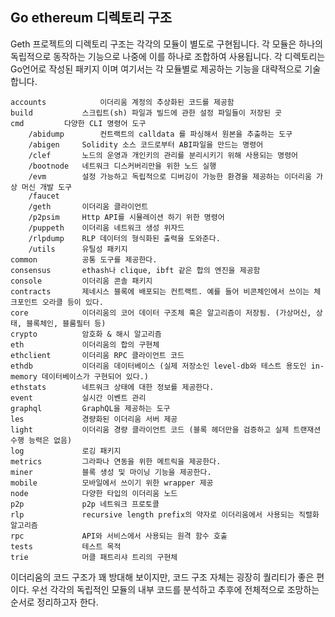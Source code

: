 ## Go ethereum 디렉토리 구조

Geth 프로젝트의 디렉토리 구조는 각각의 모듈이 별도로 구현됩니다. 각 모듈은 하나의 독립적으로 동작하는 기능으로 나중에 이를 하나로 조합하여 사용됩니다. 각 디렉토리는 Go언어로 작성된 패키지 이며 여기서는 각 모듈별로 제공하는 기능을 대략적으로 기술합니다.

    accounts        	이더리움 계정의 추상화된 코드를 제공함
    build			스크립트(sh) 파일과 빌드에 관한 설정 파일들이 저장된 곳
    cmd			다양한 CLI 명령어 도구
        /abidump        컨트랙트의 calldata 를 파싱해서 원본을 추출하는 도구
    	/abigen		Solidity 소스 코드로부터 ABI파일을 만드는 명령어
        /clef       노드의 운영과 개인키의 관리를 분리시키기 위해 사용되는 명령어
    	/bootnode	네트워크 디스커버리만을 위한 노드 실행
    	/evm		설정 가능하고 독립적으로 디버깅이 가능한 환경을 제공하는 이더리움 가상 머신 개발 도구
    	/faucet
    	/geth		이더리움 클라이언트 
    	/p2psim		Http API를 시뮬레이션 하기 위한 명령어
    	/puppeth	이더리움 네트워크 생성 위자드
    	/rlpdump 	RLP 데이터의 형식화된 출력을 도와준다.
    	/utils		유틸성 패키지
    common			공통 도구를 제공한다.
    consensus		ethash나 clique, ibft 같은 합의 엔진을 제공함
    console			이더리움 콘솔 패키지
    contracts		제네시스 블록에 배포되는 컨트랙트. 예를 들어 비콘체인에서 쓰이는 체크포인트 오라클 등이 있다.
    core			이더리움의 코어 데이터 구조체 혹은 알고리즘이 저장됨. (가상머신, 상태, 블록체인, 블룸필터 등)
    crypto			암호화 & 해시 알고리즘
    eth			    이더리움의 합의 구현체
    ethclient		이더리움 RPC 클라이언트 코드
    ethdb			이더리움 데이터베이스 (실제 저장소인 level-db와 테스트 용도인 in-memory 데이터베이스가 구현되어 있다.)
    ethstats		네트워크 상태에 대한 정보를 제공한다.
    event			실시간 이벤트 관리
    graphql         GraphQL을 제공하는 도구
    les			    경량화된 이더리움 서버 제공
    light			이더리움 경량 클라이언트 코드 (블록 헤더만을 검증하고 실제 트랜재션 수행 능력은 없음)
    log			    로깅 패키지
    metrics			그라파나 연동을 위한 메트릭을 제공한다.
    miner			블록 생성 및 마이닝 기능을 제공한다.
    mobile			모바일에서 쓰이기 위한 wrapper 제공
    node			다양한 타입의 이더리움 노드
    p2p			    p2p 네트워크 프로토콜
    rlp			    recursive length prefix의 약자로 이더리움에서 사용되는 직렬화 알고리즘
    rpc			    API와 서비스에서 사용되는 원격 함수 호출
    tests			테스트 목적
    trie			머클 패트리샤 트리의 구현체

이더리움의 코드 구조가 꽤 방대해 보이지만, 코드 구조 자체는 굉장히 퀄리티가 좋은 편이다. 우선 각각의 독립적인 모듈의 내부 코드를 분석하고 추후에 전체적으로 조망하는 순서로 정리하고자 한다.
